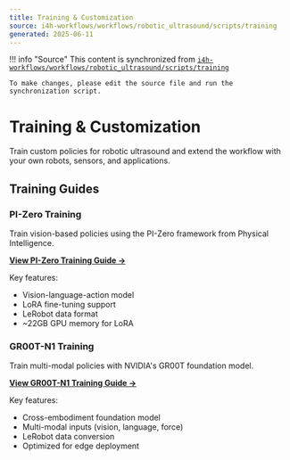```yaml
---
title: Training & Customization
source: i4h-workflows/workflows/robotic_ultrasound/scripts/training
generated: 2025-06-11
---
```


!!! info "Source"
    This content is synchronized from [`i4h-workflows/workflows/robotic_ultrasound/scripts/training`](https://github.com/isaac-for-healthcare/i4h-workflows/tree/main/workflows/robotic_ultrasound/scripts/training)
    
    To make changes, please edit the source file and run the synchronization script.

# Training & Customization

Train custom policies for robotic ultrasound and extend the workflow with your own robots, sensors, and applications.

## Training Guides

### PI-Zero Training

Train vision-based policies using the PI-Zero framework from Physical Intelligence.

[**View PI-Zero Training Guide →**](training/pi-zero.md)

Key features:

- Vision-language-action model
- LoRA fine-tuning support
- LeRobot data format
- ~22GB GPU memory for LoRA

### GR00T-N1 Training

Train multi-modal policies with NVIDIA's GR00T foundation model.

[**View GR00T-N1 Training Guide →**](training/gr00t-n1.md)

Key features:

- Cross-embodiment foundation model
- Multi-modal inputs (vision, language, force)
- LeRobot data conversion
- Optimized for edge deployment